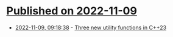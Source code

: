 # [Published on 2022-11-09](index.md)

* [2022-11-09, 09:18:38](https://news.ycombinator.com/item?id=33529048) - [Three new utility functions in C++23](https://mariusbancila.ro/blog/2022/11/08/three-new-utility-functions-in-cpp23/)
